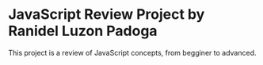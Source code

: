 # JavaScript Review Project by Ranidel Luzon Padoga
This project is a review of JavaScript concepts, from begginer to advanced. 